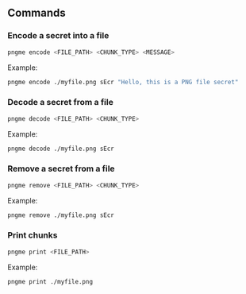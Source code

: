 ## Commands

### Encode a secret into a file

```bash
pngme encode <FILE_PATH> <CHUNK_TYPE> <MESSAGE>
```

Example:

```bash
pngme encode ./myfile.png sEcr "Hello, this is a PNG file secret"
```

### Decode a secret from a file

```bash
pngme decode <FILE_PATH> <CHUNK_TYPE>
```

Example:

```bash
pngme decode ./myfile.png sEcr
```

### Remove a secret from a file

```bash
pngme remove <FILE_PATH> <CHUNK_TYPE>
```

Example:

```bash
pngme remove ./myfile.png sEcr
```

### Print chunks

```bash
pngme print <FILE_PATH>
```

Example:

```bash
pngme print ./myfile.png
```

